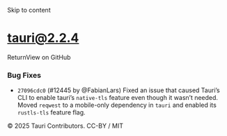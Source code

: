 Skip to content
# tauri@2.2.4
ReturnView on GitHub
### Bug Fixes
  * `27096cdc0` (#12445 by @FabianLars) Fixed an issue that caused Tauri’s CLI to enable tauri’s `native-tls` feature even though it wasn’t needed. Moved `reqwest` to a mobile-only dependency in `tauri` and enabled its `rustls-tls` feature flag.


© 2025 Tauri Contributors. CC-BY / MIT
